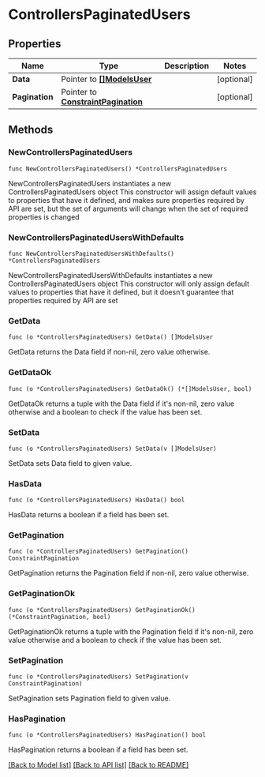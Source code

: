 # ControllersPaginatedUsers

## Properties

Name | Type | Description | Notes
------------ | ------------- | ------------- | -------------
**Data** | Pointer to [**[]ModelsUser**](ModelsUser.md) |  | [optional] 
**Pagination** | Pointer to [**ConstraintPagination**](ConstraintPagination.md) |  | [optional] 

## Methods

### NewControllersPaginatedUsers

`func NewControllersPaginatedUsers() *ControllersPaginatedUsers`

NewControllersPaginatedUsers instantiates a new ControllersPaginatedUsers object
This constructor will assign default values to properties that have it defined,
and makes sure properties required by API are set, but the set of arguments
will change when the set of required properties is changed

### NewControllersPaginatedUsersWithDefaults

`func NewControllersPaginatedUsersWithDefaults() *ControllersPaginatedUsers`

NewControllersPaginatedUsersWithDefaults instantiates a new ControllersPaginatedUsers object
This constructor will only assign default values to properties that have it defined,
but it doesn't guarantee that properties required by API are set

### GetData

`func (o *ControllersPaginatedUsers) GetData() []ModelsUser`

GetData returns the Data field if non-nil, zero value otherwise.

### GetDataOk

`func (o *ControllersPaginatedUsers) GetDataOk() (*[]ModelsUser, bool)`

GetDataOk returns a tuple with the Data field if it's non-nil, zero value otherwise
and a boolean to check if the value has been set.

### SetData

`func (o *ControllersPaginatedUsers) SetData(v []ModelsUser)`

SetData sets Data field to given value.

### HasData

`func (o *ControllersPaginatedUsers) HasData() bool`

HasData returns a boolean if a field has been set.

### GetPagination

`func (o *ControllersPaginatedUsers) GetPagination() ConstraintPagination`

GetPagination returns the Pagination field if non-nil, zero value otherwise.

### GetPaginationOk

`func (o *ControllersPaginatedUsers) GetPaginationOk() (*ConstraintPagination, bool)`

GetPaginationOk returns a tuple with the Pagination field if it's non-nil, zero value otherwise
and a boolean to check if the value has been set.

### SetPagination

`func (o *ControllersPaginatedUsers) SetPagination(v ConstraintPagination)`

SetPagination sets Pagination field to given value.

### HasPagination

`func (o *ControllersPaginatedUsers) HasPagination() bool`

HasPagination returns a boolean if a field has been set.


[[Back to Model list]](../README.md#documentation-for-models) [[Back to API list]](../README.md#documentation-for-api-endpoints) [[Back to README]](../README.md)


